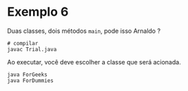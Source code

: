# Exemplo 6

Duas classes, dois métodos `main`, pode isso Arnaldo ?

    # compilar
    javac Trial.java


Ao executar, você deve escolher a classe que será acionada.

    java ForGeeks
    java ForDummies

